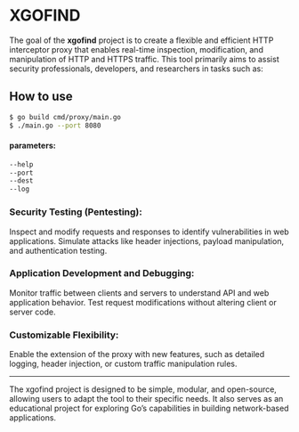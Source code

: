 # XGOFIND
The goal of the **xgofind** project is to create a flexible and efficient HTTP interceptor proxy that enables real-time inspection, modification, and manipulation of HTTP and HTTPS traffic. This tool primarily aims to assist security 
professionals, developers, and researchers in tasks such as:

## How to use

```bash
$ go build cmd/proxy/main.go
$ ./main.go --port 8080
```
#### parameters:
```bash
--help
--port
--dest
--log
```

### Security Testing (Pentesting):

Inspect and modify requests and responses to identify vulnerabilities in web applications.
Simulate attacks like header injections, payload manipulation, and authentication testing.

### Application Development and Debugging:

Monitor traffic between clients and servers to understand API and web application behavior.
Test request modifications without altering client or server code.

### Customizable Flexibility:

Enable the extension of the proxy with new features, such as detailed logging, header injection, or custom traffic manipulation rules.

---------------------------
The xgofind project is designed to be simple, modular, and open-source, allowing users to adapt the tool to their specific needs. It also serves as an educational project for exploring Go’s capabilities in building network-based applications.
